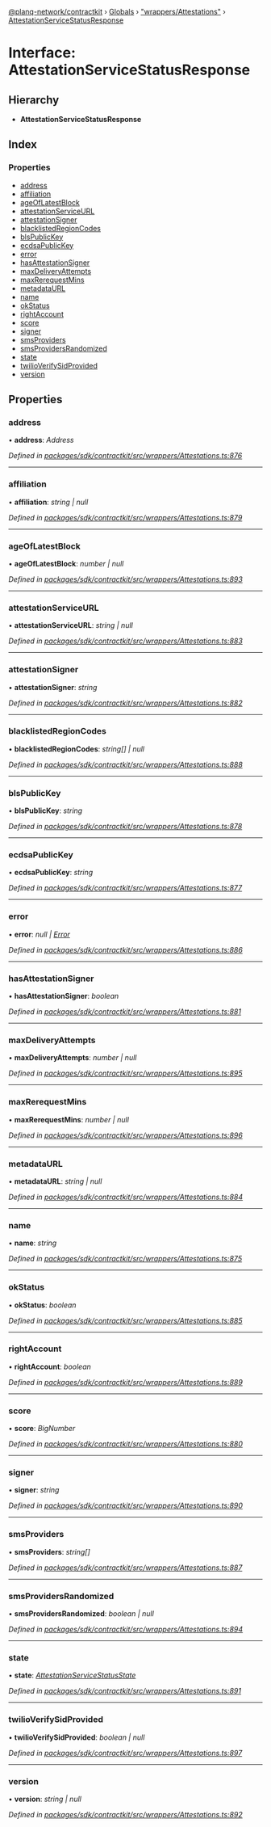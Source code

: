 [@planq-network/contractkit](../README.md) › [Globals](../globals.md) › ["wrappers/Attestations"](../modules/_wrappers_attestations_.md) › [AttestationServiceStatusResponse](_wrappers_attestations_.attestationservicestatusresponse.md)

# Interface: AttestationServiceStatusResponse

## Hierarchy

* **AttestationServiceStatusResponse**

## Index

### Properties

* [address](_wrappers_attestations_.attestationservicestatusresponse.md#address)
* [affiliation](_wrappers_attestations_.attestationservicestatusresponse.md#affiliation)
* [ageOfLatestBlock](_wrappers_attestations_.attestationservicestatusresponse.md#ageoflatestblock)
* [attestationServiceURL](_wrappers_attestations_.attestationservicestatusresponse.md#attestationservipeurl)
* [attestationSigner](_wrappers_attestations_.attestationservicestatusresponse.md#attestationsigner)
* [blacklistedRegionCodes](_wrappers_attestations_.attestationservicestatusresponse.md#blacklistedregioncodes)
* [blsPublicKey](_wrappers_attestations_.attestationservicestatusresponse.md#blspublickey)
* [ecdsaPublicKey](_wrappers_attestations_.attestationservicestatusresponse.md#ecdsapublickey)
* [error](_wrappers_attestations_.attestationservicestatusresponse.md#error)
* [hasAttestationSigner](_wrappers_attestations_.attestationservicestatusresponse.md#hasattestationsigner)
* [maxDeliveryAttempts](_wrappers_attestations_.attestationservicestatusresponse.md#maxdeliveryattempts)
* [maxRerequestMins](_wrappers_attestations_.attestationservicestatusresponse.md#maxrerequestmins)
* [metadataURL](_wrappers_attestations_.attestationservicestatusresponse.md#metadataurl)
* [name](_wrappers_attestations_.attestationservicestatusresponse.md#name)
* [okStatus](_wrappers_attestations_.attestationservicestatusresponse.md#okstatus)
* [rightAccount](_wrappers_attestations_.attestationservicestatusresponse.md#rightaccount)
* [score](_wrappers_attestations_.attestationservicestatusresponse.md#score)
* [signer](_wrappers_attestations_.attestationservicestatusresponse.md#signer)
* [smsProviders](_wrappers_attestations_.attestationservicestatusresponse.md#smsproviders)
* [smsProvidersRandomized](_wrappers_attestations_.attestationservicestatusresponse.md#smsprovidersrandomized)
* [state](_wrappers_attestations_.attestationservicestatusresponse.md#state)
* [twilioVerifySidProvided](_wrappers_attestations_.attestationservicestatusresponse.md#twilioverifysidprovided)
* [version](_wrappers_attestations_.attestationservicestatusresponse.md#version)

## Properties

###  address

• **address**: *Address*

*Defined in [packages/sdk/contractkit/src/wrappers/Attestations.ts:876](https://github.com/planq-network/planq-sdk/blob/master/packages/sdk/contractkit/src/wrappers/Attestations.ts#L876)*

___

###  affiliation

• **affiliation**: *string | null*

*Defined in [packages/sdk/contractkit/src/wrappers/Attestations.ts:879](https://github.com/planq-network/planq-sdk/blob/master/packages/sdk/contractkit/src/wrappers/Attestations.ts#L879)*

___

###  ageOfLatestBlock

• **ageOfLatestBlock**: *number | null*

*Defined in [packages/sdk/contractkit/src/wrappers/Attestations.ts:893](https://github.com/planq-network/planq-sdk/blob/master/packages/sdk/contractkit/src/wrappers/Attestations.ts#L893)*

___

###  attestationServiceURL

• **attestationServiceURL**: *string | null*

*Defined in [packages/sdk/contractkit/src/wrappers/Attestations.ts:883](https://github.com/planq-network/planq-sdk/blob/master/packages/sdk/contractkit/src/wrappers/Attestations.ts#L883)*

___

###  attestationSigner

• **attestationSigner**: *string*

*Defined in [packages/sdk/contractkit/src/wrappers/Attestations.ts:882](https://github.com/planq-network/planq-sdk/blob/master/packages/sdk/contractkit/src/wrappers/Attestations.ts#L882)*

___

###  blacklistedRegionCodes

• **blacklistedRegionCodes**: *string[] | null*

*Defined in [packages/sdk/contractkit/src/wrappers/Attestations.ts:888](https://github.com/planq-network/planq-sdk/blob/master/packages/sdk/contractkit/src/wrappers/Attestations.ts#L888)*

___

###  blsPublicKey

• **blsPublicKey**: *string*

*Defined in [packages/sdk/contractkit/src/wrappers/Attestations.ts:878](https://github.com/planq-network/planq-sdk/blob/master/packages/sdk/contractkit/src/wrappers/Attestations.ts#L878)*

___

###  ecdsaPublicKey

• **ecdsaPublicKey**: *string*

*Defined in [packages/sdk/contractkit/src/wrappers/Attestations.ts:877](https://github.com/planq-network/planq-sdk/blob/master/packages/sdk/contractkit/src/wrappers/Attestations.ts#L877)*

___

###  error

• **error**: *null | [Error](../classes/_address_registry_.unregisterederror.md#static-error)*

*Defined in [packages/sdk/contractkit/src/wrappers/Attestations.ts:886](https://github.com/planq-network/planq-sdk/blob/master/packages/sdk/contractkit/src/wrappers/Attestations.ts#L886)*

___

###  hasAttestationSigner

• **hasAttestationSigner**: *boolean*

*Defined in [packages/sdk/contractkit/src/wrappers/Attestations.ts:881](https://github.com/planq-network/planq-sdk/blob/master/packages/sdk/contractkit/src/wrappers/Attestations.ts#L881)*

___

###  maxDeliveryAttempts

• **maxDeliveryAttempts**: *number | null*

*Defined in [packages/sdk/contractkit/src/wrappers/Attestations.ts:895](https://github.com/planq-network/planq-sdk/blob/master/packages/sdk/contractkit/src/wrappers/Attestations.ts#L895)*

___

###  maxRerequestMins

• **maxRerequestMins**: *number | null*

*Defined in [packages/sdk/contractkit/src/wrappers/Attestations.ts:896](https://github.com/planq-network/planq-sdk/blob/master/packages/sdk/contractkit/src/wrappers/Attestations.ts#L896)*

___

###  metadataURL

• **metadataURL**: *string | null*

*Defined in [packages/sdk/contractkit/src/wrappers/Attestations.ts:884](https://github.com/planq-network/planq-sdk/blob/master/packages/sdk/contractkit/src/wrappers/Attestations.ts#L884)*

___

###  name

• **name**: *string*

*Defined in [packages/sdk/contractkit/src/wrappers/Attestations.ts:875](https://github.com/planq-network/planq-sdk/blob/master/packages/sdk/contractkit/src/wrappers/Attestations.ts#L875)*

___

###  okStatus

• **okStatus**: *boolean*

*Defined in [packages/sdk/contractkit/src/wrappers/Attestations.ts:885](https://github.com/planq-network/planq-sdk/blob/master/packages/sdk/contractkit/src/wrappers/Attestations.ts#L885)*

___

###  rightAccount

• **rightAccount**: *boolean*

*Defined in [packages/sdk/contractkit/src/wrappers/Attestations.ts:889](https://github.com/planq-network/planq-sdk/blob/master/packages/sdk/contractkit/src/wrappers/Attestations.ts#L889)*

___

###  score

• **score**: *BigNumber*

*Defined in [packages/sdk/contractkit/src/wrappers/Attestations.ts:880](https://github.com/planq-network/planq-sdk/blob/master/packages/sdk/contractkit/src/wrappers/Attestations.ts#L880)*

___

###  signer

• **signer**: *string*

*Defined in [packages/sdk/contractkit/src/wrappers/Attestations.ts:890](https://github.com/planq-network/planq-sdk/blob/master/packages/sdk/contractkit/src/wrappers/Attestations.ts#L890)*

___

###  smsProviders

• **smsProviders**: *string[]*

*Defined in [packages/sdk/contractkit/src/wrappers/Attestations.ts:887](https://github.com/planq-network/planq-sdk/blob/master/packages/sdk/contractkit/src/wrappers/Attestations.ts#L887)*

___

###  smsProvidersRandomized

• **smsProvidersRandomized**: *boolean | null*

*Defined in [packages/sdk/contractkit/src/wrappers/Attestations.ts:894](https://github.com/planq-network/planq-sdk/blob/master/packages/sdk/contractkit/src/wrappers/Attestations.ts#L894)*

___

###  state

• **state**: *[AttestationServiceStatusState](../enums/_wrappers_attestations_.attestationservicestatusstate.md)*

*Defined in [packages/sdk/contractkit/src/wrappers/Attestations.ts:891](https://github.com/planq-network/planq-sdk/blob/master/packages/sdk/contractkit/src/wrappers/Attestations.ts#L891)*

___

###  twilioVerifySidProvided

• **twilioVerifySidProvided**: *boolean | null*

*Defined in [packages/sdk/contractkit/src/wrappers/Attestations.ts:897](https://github.com/planq-network/planq-sdk/blob/master/packages/sdk/contractkit/src/wrappers/Attestations.ts#L897)*

___

###  version

• **version**: *string | null*

*Defined in [packages/sdk/contractkit/src/wrappers/Attestations.ts:892](https://github.com/planq-network/planq-sdk/blob/master/packages/sdk/contractkit/src/wrappers/Attestations.ts#L892)*
